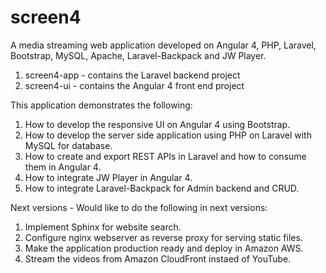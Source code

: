 # screen4

A media streaming web application developed on Angular 4, PHP, Laravel, Bootstrap, MySQL, Apache, Laravel-Backpack and JW Player.

1. screen4-app - contains the Laravel backend project
2. screen4-ui - contains the Angular 4 front end project

This application demonstrates the following:

1. How to develop the responsive UI on Angular 4 using Bootstrap.
2. How to develop the server side application using PHP on Laravel with MySQL for database.
3. How to create and export REST APIs in Laravel and how to consume them in Angular 4.
4. How to integrate JW Player in Angular 4.
5. How to integrate Laravel-Backpack for Admin backend and CRUD.

Next versions - Would like to do the following in next versions:

1. Implement Sphinx for website search.
2. Configure nginx webserver as reverse proxy for serving static files.
3. Make the application production ready and deploy in Amazon AWS.
4. Stream the videos from Amazon CloudFront instaed of YouTube.
